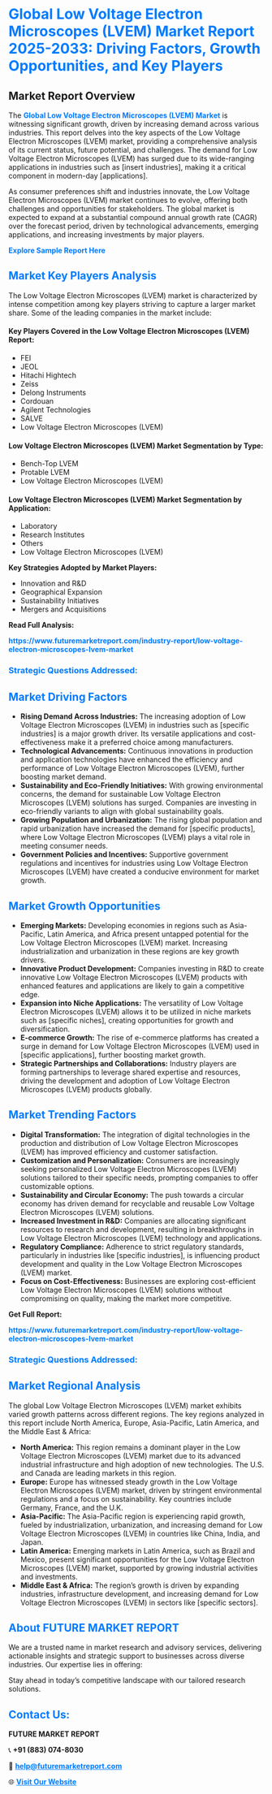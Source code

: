 <h1 style="color: #007BFF;">Global Low Voltage Electron Microscopes (LVEM) Market Report 2025-2033: Driving Factors, Growth Opportunities, and Key Players</h1>

<section id="overview">
<h2>Market Report Overview</h2>
<p>The <a href="https://www.futuremarketreport.com/industry-report/low-voltage-electron-microscopes-lvem-market" style="color: #007BFF; text-decoration: none;"><strong>Global Low Voltage Electron Microscopes (LVEM) Market</strong></a> is witnessing significant growth, driven by increasing demand across various industries. This report delves into the key aspects of the Low Voltage Electron Microscopes (LVEM) market, providing a comprehensive analysis of its current status, future potential, and challenges. The demand for Low Voltage Electron Microscopes (LVEM) has surged due to its wide-ranging applications in industries such as [insert industries], making it a critical component in modern-day [applications].</p>
<p>As consumer preferences shift and industries innovate, the Low Voltage Electron Microscopes (LVEM) market continues to evolve, offering both challenges and opportunities for stakeholders. The global market is expected to expand at a substantial compound annual growth rate (CAGR) over the forecast period, driven by technological advancements, emerging applications, and increasing investments by major players.</p>
</section>

<section id="overview">
<p><a href="https://www.futuremarketreport.com/request-sample/reportId=99752" style="color: #007BFF; text-decoration: none;"><strong>Explore Sample Report Here</strong></a></p>
</section>

<section id="key-players">
<h2 style="color: #007BFF;">Market Key Players Analysis</h2>
<p>The Low Voltage Electron Microscopes (LVEM) market is characterized by intense competition among key players striving to capture a larger market share. Some of the leading companies in the market include:</p>
<h4>Key Players Covered in the Low Voltage Electron Microscopes (LVEM) Report:</h4>
<ul><li>FEI</li><li>JEOL</li><li>Hitachi Hightech</li><li>Zeiss</li><li>Delong Instruments</li><li>Cordouan</li><li>Agilent Technologies</li><li>SALVE</li><li>Low Voltage Electron Microscopes (LVEM)</li></ul>
<h4>Low Voltage Electron Microscopes (LVEM) Market Segmentation by Type:</h4>
<ul><li>Bench-Top LVEM</li><li>Protable LVEM</li><li>Low Voltage Electron Microscopes (LVEM)</li></ul>

<h4>Low Voltage Electron Microscopes (LVEM) Market Segmentation by Application:</h4>
<ul><li>Laboratory</li><li>Research Institutes</li><li>Others</li><li>Low Voltage Electron Microscopes (LVEM)</li></ul>
<p><strong>Key Strategies Adopted by Market Players:</strong></p>
<ul>
<li>Innovation and R&D</li>
<li>Geographical Expansion</li>
<li>Sustainability Initiatives</li>
<li>Mergers and Acquisitions</li>
</ul>
</section>

<section>
<p><strong>Read Full Analysis: </strong></p><a href="https://www.futuremarketreport.com/industry-report/low-voltage-electron-microscopes-lvem-market" style="color: #007BFF; text-decoration: none;"><strong>https://www.futuremarketreport.com/industry-report/low-voltage-electron-microscopes-lvem-market</strong></a>
<h3 style="color: #007BFF;">Strategic Questions Addressed:</h3>
</section>

<section id="driving-factors">
<h2 style="color: #007BFF;">Market Driving Factors</h2>
<ul>
<li><strong>Rising Demand Across Industries:</strong> The increasing adoption of Low Voltage Electron Microscopes (LVEM) in industries such as [specific industries] is a major growth driver. Its versatile applications and cost-effectiveness make it a preferred choice among manufacturers.</li>
<li><strong>Technological Advancements:</strong> Continuous innovations in production and application technologies have enhanced the efficiency and performance of Low Voltage Electron Microscopes (LVEM), further boosting market demand.</li>
<li><strong>Sustainability and Eco-Friendly Initiatives:</strong> With growing environmental concerns, the demand for sustainable Low Voltage Electron Microscopes (LVEM) solutions has surged. Companies are investing in eco-friendly variants to align with global sustainability goals.</li>
<li><strong>Growing Population and Urbanization:</strong> The rising global population and rapid urbanization have increased the demand for [specific products], where Low Voltage Electron Microscopes (LVEM) plays a vital role in meeting consumer needs.</li>
<li><strong>Government Policies and Incentives:</strong> Supportive government regulations and incentives for industries using Low Voltage Electron Microscopes (LVEM) have created a conducive environment for market growth.</li>
</ul>
</section>

<section id="growth-opportunities">
<h2 style="color: #007BFF;">Market Growth Opportunities</h2>
<ul>
<li><strong>Emerging Markets:</strong> Developing economies in regions such as Asia-Pacific, Latin America, and Africa present untapped potential for the Low Voltage Electron Microscopes (LVEM) market. Increasing industrialization and urbanization in these regions are key growth drivers.</li>
<li><strong>Innovative Product Development:</strong> Companies investing in R&D to create innovative Low Voltage Electron Microscopes (LVEM) products with enhanced features and applications are likely to gain a competitive edge.</li>
<li><strong>Expansion into Niche Applications:</strong> The versatility of Low Voltage Electron Microscopes (LVEM) allows it to be utilized in niche markets such as [specific niches], creating opportunities for growth and diversification.</li>
<li><strong>E-commerce Growth:</strong> The rise of e-commerce platforms has created a surge in demand for Low Voltage Electron Microscopes (LVEM) used in [specific applications], further boosting market growth.</li>
<li><strong>Strategic Partnerships and Collaborations:</strong> Industry players are forming partnerships to leverage shared expertise and resources, driving the development and adoption of Low Voltage Electron Microscopes (LVEM) products globally.</li>
</ul>
</section>

<section id="trending-factors">
<h2 style="color: #007BFF;">Market Trending Factors</h2>
<ul>
<li><strong>Digital Transformation:</strong> The integration of digital technologies in the production and distribution of Low Voltage Electron Microscopes (LVEM) has improved efficiency and customer satisfaction.</li>
<li><strong>Customization and Personalization:</strong> Consumers are increasingly seeking personalized Low Voltage Electron Microscopes (LVEM) solutions tailored to their specific needs, prompting companies to offer customizable options.</li>
<li><strong>Sustainability and Circular Economy:</strong> The push towards a circular economy has driven demand for recyclable and reusable Low Voltage Electron Microscopes (LVEM) solutions.</li>
<li><strong>Increased Investment in R&D:</strong> Companies are allocating significant resources to research and development, resulting in breakthroughs in Low Voltage Electron Microscopes (LVEM) technology and applications.</li>
<li><strong>Regulatory Compliance:</strong> Adherence to strict regulatory standards, particularly in industries like [specific industries], is influencing product development and quality in the Low Voltage Electron Microscopes (LVEM) market.</li>
<li><strong>Focus on Cost-Effectiveness:</strong> Businesses are exploring cost-efficient Low Voltage Electron Microscopes (LVEM) solutions without compromising on quality, making the market more competitive.</li>
</ul>
</section>

<section>
<p><strong>Get Full Report: </strong></p><a href="https://www.futuremarketreport.com/industry-report/low-voltage-electron-microscopes-lvem-market" style="color: #007BFF; text-decoration: none;"><strong>https://www.futuremarketreport.com/industry-report/low-voltage-electron-microscopes-lvem-market</strong></a>
<h3 style="color: #007BFF;">Strategic Questions Addressed:</h3>
</section>


<section id="regional-analysis">
<h2 style="color: #007BFF;">Market Regional Analysis</h2>
<p>The global Low Voltage Electron Microscopes (LVEM) market exhibits varied growth patterns across different regions. The key regions analyzed in this report include North America, Europe, Asia-Pacific, Latin America, and the Middle East & Africa:</p>
<ul>
<li><strong>North America:</strong> This region remains a dominant player in the Low Voltage Electron Microscopes (LVEM) market due to its advanced industrial infrastructure and high adoption of new technologies. The U.S. and Canada are leading markets in this region.</li>
<li><strong>Europe:</strong> Europe has witnessed steady growth in the Low Voltage Electron Microscopes (LVEM) market, driven by stringent environmental regulations and a focus on sustainability. Key countries include Germany, France, and the U.K.</li>
<li><strong>Asia-Pacific:</strong> The Asia-Pacific region is experiencing rapid growth, fueled by industrialization, urbanization, and increasing demand for Low Voltage Electron Microscopes (LVEM) in countries like China, India, and Japan.</li>
<li><strong>Latin America:</strong> Emerging markets in Latin America, such as Brazil and Mexico, present significant opportunities for the Low Voltage Electron Microscopes (LVEM) market, supported by growing industrial activities and investments.</li>
<li><strong>Middle East & Africa:</strong> The region’s growth is driven by expanding industries, infrastructure development, and increasing demand for Low Voltage Electron Microscopes (LVEM) in sectors like [specific sectors].</li>
</ul>
</section>

<footer>
<h2 style="color: #007BFF;">About FUTURE MARKET REPORT</h2>
<p>We are a trusted name in market research and advisory services, delivering actionable insights and strategic support to businesses across diverse industries. Our expertise lies in offering:</p>

<p>Stay ahead in today’s competitive landscape with our tailored research solutions.</p>

<h2 style="color: #007BFF;">Contact Us:</h2>
<p><strong>FUTURE MARKET REPORT</strong></p>
<p>📞 <strong>+91 (883) 074-8030</strong></p>
<p>📧 <strong><a href="mailto:help@futuremarketreport.com" style="color: #007BFF;">help@futuremarketreport.com</a></strong></p>
<p>🌐 <strong><a href="https://www.futuremarketreport.com/" style="color: #007BFF;">Visit Our Website</a></strong></p>
</footer>
